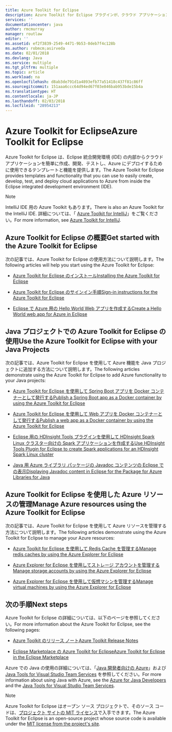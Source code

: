 ```yaml
---
title: Azure Toolkit for Eclipse
description: Azure Toolkit for Eclipse プラグインが、クラウド アプリケーションの作成と Azure へのデプロイにどのように役立つかを説明します。
services: ''
documentationcenter: java
author: rmcmurray
manager: routlaw
editor: ''
ms.assetid: ef2f3839-2549-4471-9b53-0deb7f4c128b
ms.author: robmcm;asirveda
ms.date: 02/01/2018
ms.devlang: Java
ms.service: multiple
ms.tgt_pltfrm: multiple
ms.topic: article
ms.workload: na
ms.openlocfilehash: d8ab3de791d1a4893efb77a51418c437f81c86ff
ms.sourcegitcommit: 151aaa6ccc64d94ed67f03e846bab953bde15b4a
ms.translationtype: HT
ms.contentlocale: ja-JP
ms.lasthandoff: 02/03/2018
ms.locfileid: "28954213"
---
```

# <a name="azure-toolkit-for-eclipse"></a><span data-ttu-id="e4291-103">Azure Toolkit for Eclipse</span><span class="sxs-lookup"><span data-stu-id="e4291-103">Azure Toolkit for Eclipse</span></span>

<span data-ttu-id="e4291-104">Azure Toolkit for Eclipse は、Eclipse 統合開発環境 (IDE) の内部からクラウド アプリケーションを簡単に作成、開発、テストし、Azure にデプロイするために使用できるテンプレートと機能を提供します。</span><span class="sxs-lookup"><span data-stu-id="e4291-104">The Azure Toolkit for Eclipse provides templates and functionality that you can use to easily create, develop, test, and deploy cloud applications to Azure from inside the Eclipse integrated development environment (IDE).</span></span>

> [!NOTE]
> 
> <span data-ttu-id="e4291-105">IntelliJ IDE 用の Azure Toolkit もあります。</span><span class="sxs-lookup"><span data-stu-id="e4291-105">There is also an Azure Toolkit for the IntelliJ IDE.</span></span> <span data-ttu-id="e4291-106">詳細については、「 [Azure Toolkit for IntelliJ](../intellij/azure-toolkit-for-intellij.md)」をご覧ください。</span><span class="sxs-lookup"><span data-stu-id="e4291-106">For more information, see [Azure Toolkit for IntelliJ](../intellij/azure-toolkit-for-intellij.md).</span></span>
> 

## <a name="get-started-with-the-azure-toolkit-for-eclipse"></a><span data-ttu-id="e4291-107">Azure Toolkit for Eclipse の概要</span><span class="sxs-lookup"><span data-stu-id="e4291-107">Get started with the Azure Toolkit for Eclipse</span></span>
<span data-ttu-id="e4291-108">次の記事では、Azure Toolkit for Eclipse の使用方法について説明します。</span><span class="sxs-lookup"><span data-stu-id="e4291-108">The following articles will help you start using the Azure Toolkit for Eclipse:</span></span>

* [<span data-ttu-id="e4291-109">Azure Toolkit for Eclipse のインストール</span><span class="sxs-lookup"><span data-stu-id="e4291-109">Installing the Azure Toolkit for Eclipse</span></span>](azure-toolkit-for-eclipse-installation.md)

* [<span data-ttu-id="e4291-110">Azure Toolkit for Eclipse のサインイン手順</span><span class="sxs-lookup"><span data-stu-id="e4291-110">Sign-in instructions for the Azure Toolkit for Eclipse</span></span>](azure-toolkit-for-eclipse-sign-in-instructions.md)

* [<span data-ttu-id="e4291-111">Eclipse で Azure 用の Hello World Web アプリを作成する</span><span class="sxs-lookup"><span data-stu-id="e4291-111">Create a Hello World web app for Azure in Eclipse</span></span>](azure-toolkit-for-eclipse-create-hello-world-web-app.md)

## <a name="use-the-azure-toolkit-for-eclipse-with-your-java-projects"></a><span data-ttu-id="e4291-112">Java プロジェクトでの Azure Toolkit for Eclipse の使用</span><span class="sxs-lookup"><span data-stu-id="e4291-112">Use the Azure Toolkit for Eclipse with your Java Projects</span></span>
<span data-ttu-id="e4291-113">次の記事では、Azure Toolkit for Eclipse を使用して Azure 機能を Java プロジェクトに追加する方法について説明します。</span><span class="sxs-lookup"><span data-stu-id="e4291-113">The following articles demonstrate using the Azure Toolkit for Eclipse to add Azure functionality to your Java projects:</span></span>

* [<span data-ttu-id="e4291-114">Azure Toolkit for Eclipse を使用して Spring Boot アプリを Docker コンテナーとして発行する</span><span class="sxs-lookup"><span data-stu-id="e4291-114">Publish a Spring Boot app as a Docker container by using the Azure Toolkit for Eclipse</span></span>](azure-toolkit-for-eclipse-publish-spring-boot-docker-app.md)

* [<span data-ttu-id="e4291-115">Azure Toolkit for Eclipse を使用して Web アプリを Docker コンテナーとして発行する</span><span class="sxs-lookup"><span data-stu-id="e4291-115">Publish a web app as a Docker container by using the Azure Toolkit for Eclipse</span></span>](azure-toolkit-for-eclipse-publish-as-docker-container.md)

* [<span data-ttu-id="e4291-116">Eclipse 用の HDInsight Tools プラグインを使用して HDInsight Spark Linux クラスター向けの Spark アプリケーションを作成する</span><span class="sxs-lookup"><span data-stu-id="e4291-116">Use HDInsight Tools Plugin for Eclipse to create Spark applications for an HDInsight Spark Linux cluster</span></span>](/azure/hdinsight/hdinsight-apache-spark-eclipse-tool-plugin)

* [<span data-ttu-id="e4291-117">Java 用 Azure ライブラリ パッケージの Javadoc コンテンツの Eclipse での表示</span><span class="sxs-lookup"><span data-stu-id="e4291-117">Displaying Javadoc content in Eclipse for the Package for Azure Libraries for Java</span></span>](azure-toolkit-for-eclipse-displaying-javadoc-content-for-azure-libraries.md)

## <a name="manage-azure-resources-using-the-azure-toolkit-for-eclipse"></a><span data-ttu-id="e4291-118">Azure Toolkit for Eclipse を使用した Azure リソースの管理</span><span class="sxs-lookup"><span data-stu-id="e4291-118">Manage Azure resources using the Azure Toolkit for Eclipse</span></span>
<span data-ttu-id="e4291-119">次の記事では、Azure Toolkit for Eclipse を使用して Azure リソースを管理する方法について説明します。</span><span class="sxs-lookup"><span data-stu-id="e4291-119">The following articles demonstrate using the Azure Toolkit for Eclipse to manage your Azure resources:</span></span>

* [<span data-ttu-id="e4291-120">Azure Toolkit for Eclipse を使用して Redis Cache を管理する</span><span class="sxs-lookup"><span data-stu-id="e4291-120">Manage redis caches by using the Azure Explorer for Eclipse</span></span>](azure-toolkit-for-eclipse-managing-redis-caches-using-azure-explorer.md)

* [<span data-ttu-id="e4291-121">Azure Explorer for Eclipse を使用してストレージ アカウントを管理する</span><span class="sxs-lookup"><span data-stu-id="e4291-121">Manage storage accounts by using the Azure Explorer for Eclipse</span></span>](azure-toolkit-for-eclipse-managing-storage-accounts-using-azure-explorer.md)

* [<span data-ttu-id="e4291-122">Azure Explorer for Eclipse を使用して仮想マシンを管理する</span><span class="sxs-lookup"><span data-stu-id="e4291-122">Manage virtual machines by using the Azure Explorer for Eclipse</span></span>](azure-toolkit-for-eclipse-managing-virtual-machines-using-azure-explorer.md)

## <a name="next-steps"></a><span data-ttu-id="e4291-123">次の手順</span><span class="sxs-lookup"><span data-stu-id="e4291-123">Next steps</span></span>

<span data-ttu-id="e4291-124">Azure Toolkit for Eclipse の詳細については、以下のページを参照してください。</span><span class="sxs-lookup"><span data-stu-id="e4291-124">For more information about the Azure Toolkit for Eclipse, see the following pages:</span></span>

* [<span data-ttu-id="e4291-125">Azure Toolkit のリリース ノート</span><span class="sxs-lookup"><span data-stu-id="e4291-125">Azure Toolkit Release Notes</span></span>](https://github.com/Microsoft/azure-tools-for-java/releases)

* [<span data-ttu-id="e4291-126">Eclipse Marketplace の Azure Toolkit for Eclipse</span><span class="sxs-lookup"><span data-stu-id="e4291-126">Azure Toolkit for Eclipse in the Eclipse Marketplace</span></span>](http://marketplace.eclipse.org/content/azure-toolkit-eclipse)

<span data-ttu-id="e4291-127">Azure での Java の使用の詳細については、「[Java 開発者向けの Azure](https://docs.microsoft.com/java/azure/)」および [Java Tools for Visual Studio Team Services](https://java.visualstudio.com/) を参照してください。</span><span class="sxs-lookup"><span data-stu-id="e4291-127">For more information about using Java with Azure, see the [Azure for Java Developers](https://docs.microsoft.com/java/azure/) and the [Java Tools for Visual Studio Team Services](https://java.visualstudio.com/).</span></span>

<!-- [!INCLUDE [azure-toolkit-for-eclipse-additional-resources](../includes/azure-toolkit-for-eclipse-additional-resources.md)] -->

> [!NOTE]
> 
> <span data-ttu-id="e4291-128">Azure Toolkit for Eclipse はオープン ソース プロジェクトで、そのソース コードは、[プロジェクト サイトの MIT ライセンス](https://github.com/microsoft/azure-tools-for-java)で入手できます。</span><span class="sxs-lookup"><span data-stu-id="e4291-128">The Azure Toolkit for Eclipse is an open-source project whose source code is available under the [MIT license from the project's site](https://github.com/microsoft/azure-tools-for-java).</span></span>
> 

<!-- URL List -->

[Azure for Java Developers]: https://docs.microsoft.com/java/azure
[Java Tools for Visual Studio Team Services]: https://java.visualstudio.com/

<!-- Temporarily Deprecated URLs -->

<!-- [Deploying large deployments](azure-toolkit-for-eclipse-deploying-large-deployments.md) -->
<!-- [How to Maintain Session Data with Session Affinity]: http://go.microsoft.com/fwlink/?LinkID=699539 -->
<!-- [How to Use Co-located Caching]: http://go.microsoft.com/fwlink/?LinkID=699542 -->
<!-- [How to Use Dedicated Caching]: http://go.microsoft.com/fwlink/?LinkID=699543 -->
<!-- [How to Use JMS with AMQP 1.0 in Azure with Eclipse]: http://go.microsoft.com/fwlink/?LinkID=699544 -->
<!-- [How to Use SSL Offloading]: http://go.microsoft.com/fwlink/?LinkID=699545 -->
<!-- [SSL Offloading]: http://go.microsoft.com/fwlink/?LinkID=699549 -->
<!-- [Using the Azure Service Runtime Library in JSP]: http://go.microsoft.com/fwlink/?LinkID=699551 -->
<!-- [How to Authenticate Web Users with Azure Access Control Service Using Eclipse]: /azure/active-directory/active-directory-java-authenticate-users-access-control-eclipse.md -->
<!-- [Debug a Java Web App on Azure in Eclipse]: /azure/app-service-web/app-service-web-debug-java-web-app-in-eclipse.md -->
<!-- [Debugging Azure Applications in Eclipse]: azure-toolkit-for-eclipse-debugging-azure-applications.md -->

<!-- Legacy MSDN URL = https://msdn.microsoft.com/library/azure/hh694271.aspx -->
